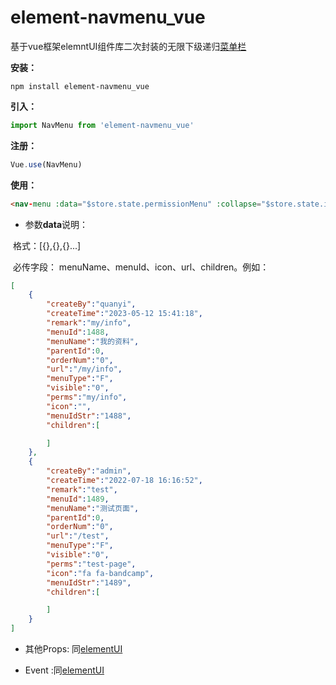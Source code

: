 # element-navmenu_vue
基于vue框架elemntUI组件库二次封装的无限下级递归[菜单栏](https://blog.csdn.net/qq_42618566/article/details/131323673)











**安装：**

```
npm install element-navmenu_vue
```

**引入：**

```javascript
import NavMenu from 'element-navmenu_vue'
```


**注册：**

```javascript
Vue.use(NavMenu)
```

**使用：**

```html
<nav-menu :data="$store.state.permissionMenu" :collapse="$store.state.isCollapse" :default-active="$store.state.nowPage" />
```

- 参数**data**说明：

​       格式：[{},{},{}...]

​       必传字段： menuName、menuId、icon、url、children。例如：

```json
[
    {
        "createBy":"quanyi",
        "createTime":"2023-05-12 15:41:18",
        "remark":"my/info",
        "menuId":1488,
        "menuName":"我的资料",
        "parentId":0,
        "orderNum":"0",
        "url":"/my/info",
        "menuType":"F",
        "visible":"0",
        "perms":"my/info",
        "icon":"",
        "menuIdStr":"1488",
        "children":[

        ]
    },
    {
        "createBy":"admin",
        "createTime":"2022-07-18 16:16:52",
        "remark":"test",
        "menuId":1489,
        "menuName":"测试页面",
        "parentId":0,
        "orderNum":"0",
        "url":"/test",
        "menuType":"F",
        "visible":"0",
        "perms":"test-page",
        "icon":"fa fa-bandcamp",
        "menuIdStr":"1489",
        "children":[

        ]
    }
]
```



- 其他Props: 同[elementUI](https://element.eleme.cn/#/zh-CN/component/menu#menu-attribute)

- Event :同[elementUI](https://element.eleme.cn/#/zh-CN/component/menu#menu-events)













